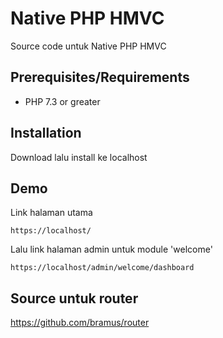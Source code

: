 # Native PHP HMVC
Source code untuk Native PHP HMVC

## Prerequisites/Requirements

- PHP 7.3 or greater

## Installation

Download lalu install ke localhost

## Demo

Link halaman utama
```
https://localhost/
```
Lalu link halaman admin untuk module 'welcome'
```
https://localhost/admin/welcome/dashboard
```

## Source untuk router
https://github.com/bramus/router
